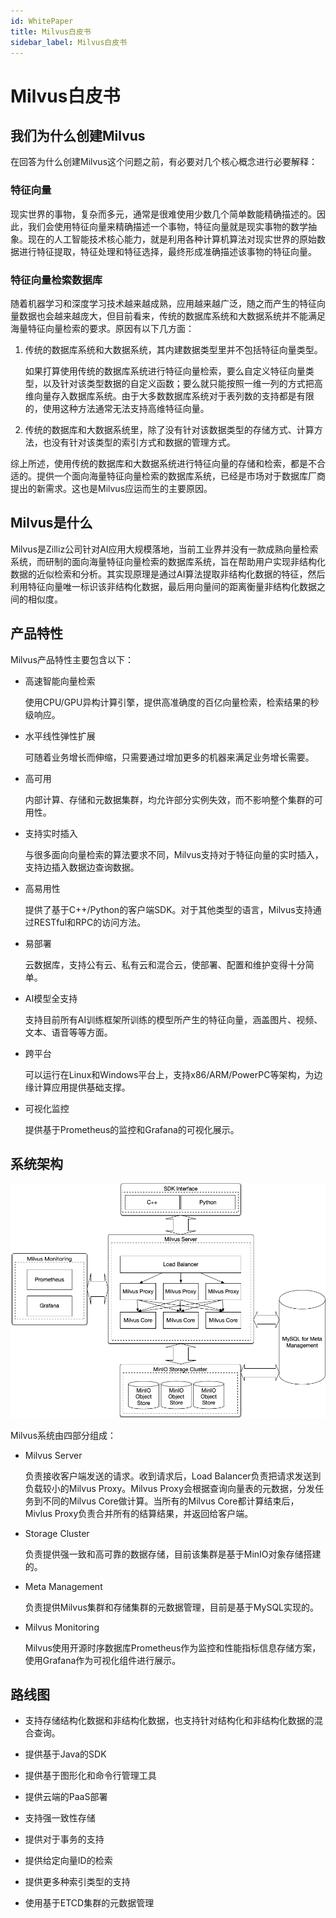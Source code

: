 ```yaml
---
id: WhitePaper
title: Milvus白皮书
sidebar_label: Milvus白皮书
---
```


# Milvus白皮书

## 我们为什么创建Milvus

在回答为什么创建Milvus这个问题之前，有必要对几个核心概念进行必要解释：

### 特征向量

现实世界的事物，复杂而多元，通常是很难使用少数几个简单数能精确描述的。因此，我们会使用特征向量来精确描述一个事物，特征向量就是现实事物的数学抽象。现在的人工智能技术核心能力，就是利用各种计算机算法对现实世界的原始数据进行特征提取，特征处理和特征选择，最终形成准确描述该事物的特征向量。

### 特征向量检索数据库

随着机器学习和深度学习技术越来越成熟，应用越来越广泛，随之而产生的特征向量数据也会越来越庞大，但目前看来，传统的数据库系统和大数据系统并不能满足海量特征向量检索的要求。原因有以下几方面：

1. 传统的数据库系统和大数据系统，其内建数据类型里并不包括特征向量类型。

   如果打算使用传统的数据库系统进行特征向量检索，要么自定义特征向量类型，以及针对该类型数据的自定义函数；要么就只能按照一维一列的方式把高维向量存入数据库系统。由于大多数数据库系统对于表列数的支持都是有限的，使用这种方法通常无法支持高维特征向量。

2. 传统的数据库和大数据系统里，除了没有针对该数据类型的存储方式、计算方法，也没有针对该类型的索引方式和数据的管理方式。

综上所述，使用传统的数据库和大数据系统进行特征向量的存储和检索，都是不合适的。提供一个面向海量特征向量检索的数据库系统，已经是市场对于数据库厂商提出的新需求。这也是Milvus应运而生的主要原因。


## Milvus是什么

Milvus是Zilliz公司针对AI应用大规模落地，当前工业界并没有一款成熟向量检索系统，而研制的面向海量特征向量检索的数据库系统，旨在帮助用户实现非结构化数据的近似检索和分析。其实现原理是通过AI算法提取非结构化数据的特征，然后利用特征向量唯一标识该非结构化数据，最后用向量间的距离衡量非结构化数据之间的相似度。


## 产品特性

Milvus产品特性主要包含以下：

- 高速智能向量检索 

  使用CPU/GPU异构计算引擎，提供高准确度的百亿向量检索，检索结果的秒级响应。

- 水平线性弹性扩展

  可随着业务增长而伸缩，只需要通过增加更多的机器来满足业务增长需要。

- 高可用

  内部计算、存储和元数据集群，均允许部分实例失效，而不影响整个集群的可用性。　

- 支持实时插入

  与很多面向向量检索的算法要求不同，Milvus支持对于特征向量的实时插入，支持边插入数据边查询数据。

- 高易用性

  提供了基于C++/Python的客户端SDK。对于其他类型的语言，Milvus支持通过RESTful和RPC的访问方法。

- 易部署

  云数据库，支持公有云、私有云和混合云，使部署、配置和维护变得十分简单。

- AI模型全支持

  支持目前所有AI训练框架所训练的模型所产生的特征向量，涵盖图片、视频、文本、语音等等方面。

- 跨平台

  可以运行在Linux和Windows平台上，支持x86/ARM/PowerPC等架构，为边缘计算应用提供基础支撑。

- 可视化监控

  提供基于Prometheus的监控和Grafana的可视化展示。


## 系统架构

![MilvusArch](assets/MilvusArch.png)

Milvus系统由四部分组成：

- Milvus Server

  负责接收客户端发送的请求。收到请求后，Load Balancer负责把请求发送到负载较小的Milvus Proxy。Milvus Proxy会根据查询向量表的元数据，分发任务到不同的Milvus Core做计算。当所有的Milvus Core都计算结束后，Mivlus Proxy负责合并所有的结算结果，并返回给客户端。

- Storage Cluster

  负责提供强一致和高可靠的数据存储，目前该集群是基于MinIO对象存储搭建的。

- Meta Management

  负责提供Milvus集群和存储集群的元数据管理，目前是基于MySQL实现的。

- Milvus Monitoring

  Milvus使用开源时序数据库Prometheus作为监控和性能指标信息存储方案，使用Grafana作为可视化组件进行展示。

## 路线图

- 支持存储结构化数据和非结构化数据，也支持针对结构化和非结构化数据的混合查询。

- 提供基于Java的SDK
- 提供基于图形化和命令行管理工具
- 提供云端的PaaS部署
- 支持强一致性存储
- 提供对于事务的支持
- 提供给定向量ID的检索
- 提供更多种索引类型的支持
- 使用基于ETCD集群的元数据管理
